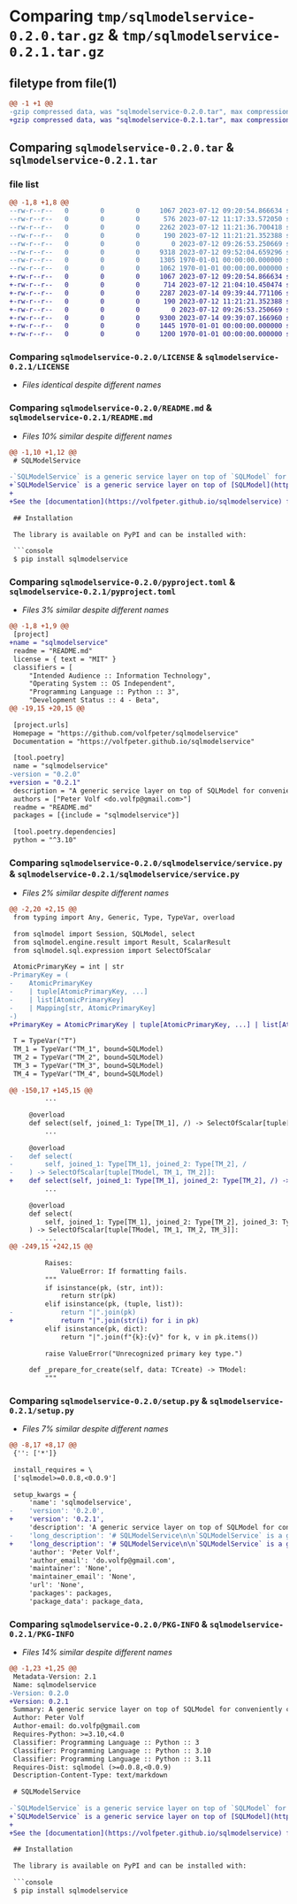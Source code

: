 # Comparing `tmp/sqlmodelservice-0.2.0.tar.gz` & `tmp/sqlmodelservice-0.2.1.tar.gz`

## filetype from file(1)

```diff
@@ -1 +1 @@
-gzip compressed data, was "sqlmodelservice-0.2.0.tar", max compression
+gzip compressed data, was "sqlmodelservice-0.2.1.tar", max compression
```

## Comparing `sqlmodelservice-0.2.0.tar` & `sqlmodelservice-0.2.1.tar`

### file list

```diff
@@ -1,8 +1,8 @@
--rw-r--r--   0        0        0     1067 2023-07-12 09:20:54.866634 sqlmodelservice-0.2.0/LICENSE
--rw-r--r--   0        0        0      576 2023-07-12 11:17:33.572050 sqlmodelservice-0.2.0/README.md
--rw-r--r--   0        0        0     2262 2023-07-12 11:21:36.700418 sqlmodelservice-0.2.0/pyproject.toml
--rw-r--r--   0        0        0      190 2023-07-12 11:21:21.352388 sqlmodelservice-0.2.0/sqlmodelservice/__init__.py
--rw-r--r--   0        0        0        0 2023-07-12 09:26:53.250669 sqlmodelservice-0.2.0/sqlmodelservice/py.typed
--rw-r--r--   0        0        0     9318 2023-07-12 09:52:04.659296 sqlmodelservice-0.2.0/sqlmodelservice/service.py
--rw-r--r--   0        0        0     1305 1970-01-01 00:00:00.000000 sqlmodelservice-0.2.0/setup.py
--rw-r--r--   0        0        0     1062 1970-01-01 00:00:00.000000 sqlmodelservice-0.2.0/PKG-INFO
+-rw-r--r--   0        0        0     1067 2023-07-12 09:20:54.866634 sqlmodelservice-0.2.1/LICENSE
+-rw-r--r--   0        0        0      714 2023-07-12 21:04:10.450474 sqlmodelservice-0.2.1/README.md
+-rw-r--r--   0        0        0     2287 2023-07-14 09:39:44.771106 sqlmodelservice-0.2.1/pyproject.toml
+-rw-r--r--   0        0        0      190 2023-07-12 11:21:21.352388 sqlmodelservice-0.2.1/sqlmodelservice/__init__.py
+-rw-r--r--   0        0        0        0 2023-07-12 09:26:53.250669 sqlmodelservice-0.2.1/sqlmodelservice/py.typed
+-rw-r--r--   0        0        0     9300 2023-07-14 09:39:07.166960 sqlmodelservice-0.2.1/sqlmodelservice/service.py
+-rw-r--r--   0        0        0     1445 1970-01-01 00:00:00.000000 sqlmodelservice-0.2.1/setup.py
+-rw-r--r--   0        0        0     1200 1970-01-01 00:00:00.000000 sqlmodelservice-0.2.1/PKG-INFO
```

### Comparing `sqlmodelservice-0.2.0/LICENSE` & `sqlmodelservice-0.2.1/LICENSE`

 * *Files identical despite different names*

### Comparing `sqlmodelservice-0.2.0/README.md` & `sqlmodelservice-0.2.1/README.md`

 * *Files 10% similar despite different names*

```diff
@@ -1,10 +1,12 @@
 # SQLModelService
 
-`SQLModelService` is a generic service layer on top of `SQLModel` for conveniently creating APIs with frameworks like [FastAPI](https://fastapi.tiangolo.com/).
+`SQLModelService` is a generic service layer on top of [SQLModel](https://sqlmodel.tiangolo.com/) for conveniently creating APIs with frameworks like [FastAPI](https://fastapi.tiangolo.com/).
+
+See the [documentation](https://volfpeter.github.io/sqlmodelservice) for examples and the API reference.
 
 ## Installation
 
 The library is available on PyPI and can be installed with:
 
 ```console
 $ pip install sqlmodelservice
```

### Comparing `sqlmodelservice-0.2.0/pyproject.toml` & `sqlmodelservice-0.2.1/pyproject.toml`

 * *Files 3% similar despite different names*

```diff
@@ -1,8 +1,9 @@
 [project]
+name = "sqlmodelservice"
 readme = "README.md"
 license = { text = "MIT" }
 classifiers = [
     "Intended Audience :: Information Technology",
     "Operating System :: OS Independent",
     "Programming Language :: Python :: 3",
     "Development Status :: 4 - Beta",
@@ -19,15 +20,15 @@
 
 [project.urls]
 Homepage = "https://github.com/volfpeter/sqlmodelservice"
 Documentation = "https://volfpeter.github.io/sqlmodelservice"
 
 [tool.poetry]
 name = "sqlmodelservice"
-version = "0.2.0"
+version = "0.2.1"
 description = "A generic service layer on top of SQLModel for conveniently creating APIs with frameworks like FastAPI."
 authors = ["Peter Volf <do.volfp@gmail.com>"]
 readme = "README.md"
 packages = [{include = "sqlmodelservice"}]
 
 [tool.poetry.dependencies]
 python = "^3.10"
```

### Comparing `sqlmodelservice-0.2.0/sqlmodelservice/service.py` & `sqlmodelservice-0.2.1/sqlmodelservice/service.py`

 * *Files 2% similar despite different names*

```diff
@@ -2,20 +2,15 @@
 from typing import Any, Generic, Type, TypeVar, overload
 
 from sqlmodel import Session, SQLModel, select
 from sqlmodel.engine.result import Result, ScalarResult
 from sqlmodel.sql.expression import SelectOfScalar
 
 AtomicPrimaryKey = int | str
-PrimaryKey = (
-    AtomicPrimaryKey
-    | tuple[AtomicPrimaryKey, ...]
-    | list[AtomicPrimaryKey]
-    | Mapping[str, AtomicPrimaryKey]
-)
+PrimaryKey = AtomicPrimaryKey | tuple[AtomicPrimaryKey, ...] | list[AtomicPrimaryKey] | Mapping[str, AtomicPrimaryKey]
 
 T = TypeVar("T")
 TM_1 = TypeVar("TM_1", bound=SQLModel)
 TM_2 = TypeVar("TM_2", bound=SQLModel)
 TM_3 = TypeVar("TM_3", bound=SQLModel)
 TM_4 = TypeVar("TM_4", bound=SQLModel)
 
@@ -150,17 +145,15 @@
         ...
 
     @overload
     def select(self, joined_1: Type[TM_1], /) -> SelectOfScalar[tuple[TModel, TM_1]]:
         ...
 
     @overload
-    def select(
-        self, joined_1: Type[TM_1], joined_2: Type[TM_2], /
-    ) -> SelectOfScalar[tuple[TModel, TM_1, TM_2]]:
+    def select(self, joined_1: Type[TM_1], joined_2: Type[TM_2], /) -> SelectOfScalar[tuple[TModel, TM_1, TM_2]]:
         ...
 
     @overload
     def select(
         self, joined_1: Type[TM_1], joined_2: Type[TM_2], joined_3: Type[TM_3], /
     ) -> SelectOfScalar[tuple[TModel, TM_1, TM_2, TM_3]]:
         ...
@@ -249,15 +242,15 @@
 
         Raises:
             ValueError: If formatting fails.
         """
         if isinstance(pk, (str, int)):
             return str(pk)
         elif isinstance(pk, (tuple, list)):
-            return "|".join(pk)
+            return "|".join(str(i) for i in pk)
         elif isinstance(pk, dict):
             return "|".join(f"{k}:{v}" for k, v in pk.items())
 
         raise ValueError("Unrecognized primary key type.")
 
     def _prepare_for_create(self, data: TCreate) -> TModel:
         """
```

### Comparing `sqlmodelservice-0.2.0/setup.py` & `sqlmodelservice-0.2.1/setup.py`

 * *Files 7% similar despite different names*

```diff
@@ -8,17 +8,17 @@
 {'': ['*']}
 
 install_requires = \
 ['sqlmodel>=0.0.8,<0.0.9']
 
 setup_kwargs = {
     'name': 'sqlmodelservice',
-    'version': '0.2.0',
+    'version': '0.2.1',
     'description': 'A generic service layer on top of SQLModel for conveniently creating APIs with frameworks like FastAPI.',
-    'long_description': '# SQLModelService\n\n`SQLModelService` is a generic service layer on top of `SQLModel` for conveniently creating APIs with frameworks like [FastAPI](https://fastapi.tiangolo.com/).\n\n## Installation\n\nThe library is available on PyPI and can be installed with:\n\n```console\n$ pip install sqlmodelservice\n```\n\n## Dependencies\n\nThe only direct dependency of the project -- as the name suggests -- is `SQLModel`.\n\n## Contributing\n\nContributions are welcome.\n\n## License\n\nThe library is open-sourced under the conditions of the [MIT license](https://choosealicense.com/licenses/mit/).\n',
+    'long_description': '# SQLModelService\n\n`SQLModelService` is a generic service layer on top of [SQLModel](https://sqlmodel.tiangolo.com/) for conveniently creating APIs with frameworks like [FastAPI](https://fastapi.tiangolo.com/).\n\nSee the [documentation](https://volfpeter.github.io/sqlmodelservice) for examples and the API reference.\n\n## Installation\n\nThe library is available on PyPI and can be installed with:\n\n```console\n$ pip install sqlmodelservice\n```\n\n## Dependencies\n\nThe only direct dependency of the project -- as the name suggests -- is `SQLModel`.\n\n## Contributing\n\nContributions are welcome.\n\n## License\n\nThe library is open-sourced under the conditions of the [MIT license](https://choosealicense.com/licenses/mit/).\n',
     'author': 'Peter Volf',
     'author_email': 'do.volfp@gmail.com',
     'maintainer': 'None',
     'maintainer_email': 'None',
     'url': 'None',
     'packages': packages,
     'package_data': package_data,
```

### Comparing `sqlmodelservice-0.2.0/PKG-INFO` & `sqlmodelservice-0.2.1/PKG-INFO`

 * *Files 14% similar despite different names*

```diff
@@ -1,23 +1,25 @@
 Metadata-Version: 2.1
 Name: sqlmodelservice
-Version: 0.2.0
+Version: 0.2.1
 Summary: A generic service layer on top of SQLModel for conveniently creating APIs with frameworks like FastAPI.
 Author: Peter Volf
 Author-email: do.volfp@gmail.com
 Requires-Python: >=3.10,<4.0
 Classifier: Programming Language :: Python :: 3
 Classifier: Programming Language :: Python :: 3.10
 Classifier: Programming Language :: Python :: 3.11
 Requires-Dist: sqlmodel (>=0.0.8,<0.0.9)
 Description-Content-Type: text/markdown
 
 # SQLModelService
 
-`SQLModelService` is a generic service layer on top of `SQLModel` for conveniently creating APIs with frameworks like [FastAPI](https://fastapi.tiangolo.com/).
+`SQLModelService` is a generic service layer on top of [SQLModel](https://sqlmodel.tiangolo.com/) for conveniently creating APIs with frameworks like [FastAPI](https://fastapi.tiangolo.com/).
+
+See the [documentation](https://volfpeter.github.io/sqlmodelservice) for examples and the API reference.
 
 ## Installation
 
 The library is available on PyPI and can be installed with:
 
 ```console
 $ pip install sqlmodelservice
```

